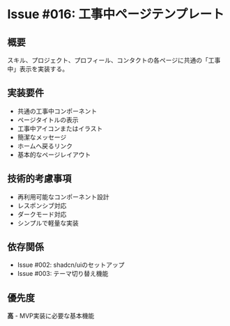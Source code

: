 # Issue #016: 工事中ページテンプレート

## 概要
スキル、プロジェクト、プロフィール、コンタクトの各ページに共通の「工事中」表示を実装する。

## 実装要件
- 共通の工事中コンポーネント
- ページタイトルの表示
- 工事中アイコンまたはイラスト
- 簡潔なメッセージ
- ホームへ戻るリンク
- 基本的なページレイアウト

## 技術的考慮事項
- 再利用可能なコンポーネント設計
- レスポンシブ対応
- ダークモード対応
- シンプルで軽量な実装

## 依存関係
- Issue #002: shadcn/uiのセットアップ
- Issue #003: テーマ切り替え機能

## 優先度
**高** - MVP実装に必要な基本機能